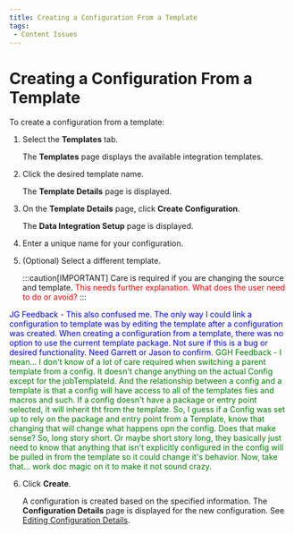 ```yaml
---
title: Creating a Configuration From a Template
tags:
 - Content Issues
---
```


# Creating a Configuration From a Template

To create a configuration from a template:

1. Select the **Templates** tab.
   
   The **Templates** page displays the available integration templates.
   
2. Click the desired template name.
   
   The **Template Details** page is displayed.
3. On the **Template Details** page, click **Create Configuration**.

   The **Data Integration Setup** page is displayed.
   
4. Enter a unique name for your configuration.
5. (Optional) Select a different template.

    :::caution[IMPORTANT]
    Care is required if you are changing the source and template. <font color="red">This needs further explanation. What does the user need to do or avoid?</font>
    :::

<font color="blue">
JG Feedback - This also confused me. The only way I could link a configuration to template was by editing the template after a configuration was created. When creating a configuration from a template, there was no option to use the current template package. Not sure if this is a bug or desired functionality. Need Garrett or Jason to confirm. 
</font>

<font color="green">
GGH Feedback - I mean... I don't know of a lot of care required when switching a parent template from a config.  It doesn't change anything on the actual Config except for the jobTemplateId.  And the relationship between a config and a template is that a config will have access to all of the templates fies and macros and such.  If a config doesn't have a package or entry point selected, it will inherit tht from the template.  So, I guess if a Config was set up to rely on the package and entry point from a Template, know that changing that will change what happens opn the config.  Does that make sense?  So, long story short.  Or maybe short story long, they basically just need to know that anything that isn't explicitly configured in the config will be pulled in from the template so it could change it's behavior.  Now, take that... work doc magic on it to make it not sound crazy.   
</font>

6. Click **Create**. 
   
   A configuration is created based on the specified information. The **Configuration Details** page is displayed for the new configuration. See [Editing Configuration Details](../configurations/editing-configuration-details).

